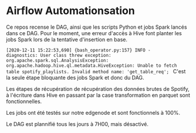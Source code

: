 # **Airflow Automationsation**

Ce repos recense le DAG, ainsi que les scripts Python et jobs Spark lancés dans ce DAG.
Pour le moment, une erreur d'accès à Hive font planter les jobs Spark lors de la tentative d'insertion en base.

`[2020-12-11 15:22:53,690] {bash_operator.py:157} INFO - 	 diagnostics: User class threw exception: org.apache.spark.sql.AnalysisException: org.apache.hadoop.hive.ql.metadata.HiveException: Unable to fetch table spotify_playlists. Invalid method name: 'get_table_req';
`
C'est la seule étape bloquante des jobs Spark et donc du DAG.

Les étapes de récupération de récupération des données brutes de Spotify, à l'écriture dans Hive en passant par la case transformation en parquet sont fonctionnelles.

Les jobs ont été testés sur notre edgenode et sont fonctionnels à 100%.

Le DAG est plannifié tous les jours à 7H00, mais désactivé.
